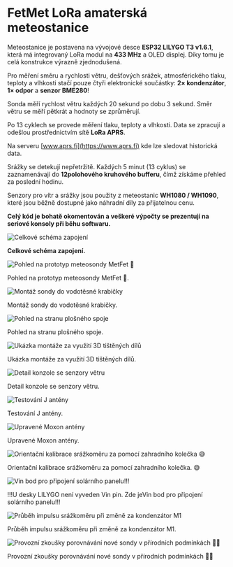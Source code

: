 <!-- formatovani Markdown nebo html
kdyz neni obrazek 800x600 
<img src="Obrazky/obrazek.jpg" width="400" alt="náhled" />
<p>Celkové schéma zapojení.</p>
<img src="Obrazky/20250606_231952.jpg" width="800" height="600" alt="schema" /></p> 
-->

# FetMet LoRa amaterská meteostanice

Meteostanice je postavena na vývojové desce **ESP32 LILYGO T3 v1.6.1**, která má integrovaný LoRa modul na **433 MHz** a OLED displej. Díky tomu je celá konstrukce výrazně zjednodušená.

Pro měření směru a rychlosti větru, dešťových srážek, atmosférického tlaku, teploty a vlhkosti stačí pouze čtyři elektronické součástky: **2× kondenzátor**, **1× odpor** a **senzor BME280**!

Sonda měří rychlost větru každých 20 sekund po dobu 3 sekund. Směr větru se měří pětkrát a hodnoty se zprůměrují.

Po 13 cyklech se provede měření tlaku, teploty a vlhkosti. Data se zpracují a odešlou prostřednictvím sítě **LoRa APRS**.

Na serveru [www.aprs.fi](https://www.aprs.fi) kde lze sledovat historická data.

Srážky se detekují nepřetržitě. Každých 5 minut (13 cyklus) se zaznamenávají do **12polohového kruhového bufferu**, čímž získáme přehled za poslední hodinu.

Senzory pro vítr a srážky jsou použity z meteostanic **WH1080 / WH1090**, které jsou běžně dostupné jako náhradní díly za přijatelnou cenu.

**Celý kód je bohatě okomentován a veškeré výpočty se prezentují na seriové konsoly při běhu softwaru.**

![Celkové schéma zapojení](Obrazky/fet-wx.svg)

**Celkové schéma zapojení.**

![Pohled na prototyp meteosondy MetFet 🙂](Obrazky/20250606_231952.jpg)

Pohled na prototyp meteosondy MetFet 🙂.

![Montáž sondy do vodotěsné krabičky](Obrazky/20250604_143648.jpg)

Montáž sondy do vodotěsné krabičky.

![Pohled na stranu plošného spoje](Obrazky/20250604_133616.jpg)

Pohled na stranu plošného spoje.

![Ukázka montáže za využití 3D tištěných dílů](Obrazky/20250620_184324.jpg)

Ukázka montáže za využití 3D tištěných dílů.

![Detail konzole se senzory větru](Obrazky/20250620_184329.jpg)

Detail konzole se senzory větru.

![Testování J antény](Obrazky/20240724_181448.jpg)

Testování J antény.

![Upravené Moxon antény](Obrazky/20240807_154659.jpg)

Upravené Moxon antény.

![Orientační kalibrace srážkoměru za pomocí zahradního kolečka 😅](Obrazky/20250605_061626.jpg)

Orientační kalibrace srážkoměru za pomocí zahradního kolečka. 😅

![Vin bod pro připojení solárního panelu!!!](Obrazky/20250613_223206.jpg)

!!!U desky LILYGO není vyveden Vin pin. Zde jeVin bod pro připojení solárního panelu!!!

![Průběh impulsu srážkoměru při změně za kondenzátor M1](Obrazky/20250615_195441.jpg)

Průběh impulsu srážkoměru při změně za kondenzátor M1.

![Provozní zkoušky porovnávání nové sondy v přírodních podmínkách 💪😁](Obrazky/20250620_190045.jpg)

Provozní zkoušky porovnávání nové sondy v přírodních podmínkách 💪😁



